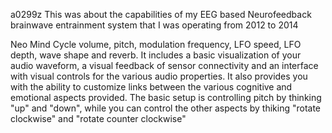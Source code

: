 a0299z
This was about the capabilities of my EEG based Neurofeedback brainwave entrainment system that I was operating from 2012 to 2014

Neo Mind Cycle
volume, pitch, modulation frequency, LFO speed, LFO depth, wave shape and reverb. It includes a basic visualization of your audio waveform, a visual feedback of sensor connectivity and an interface with visual controls for the various audio properties. It also provides you with the ability to customize links between the various cognitive and emotional aspects provided. The basic setup is controlling pitch by thinking "up" and "down", while you can control the other aspects by thiking "rotate clockwise" and "rotate counter clockwise"

